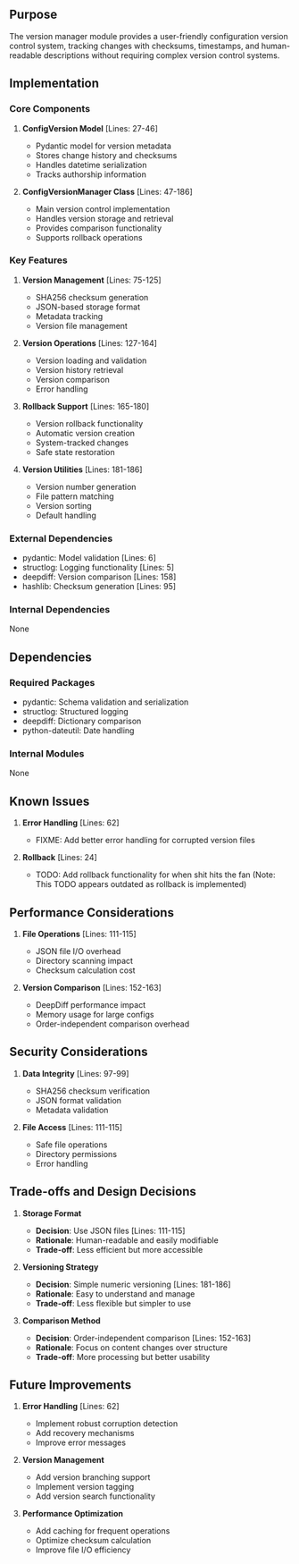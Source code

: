 ## Purpose

The version manager module provides a user-friendly configuration version control system, tracking changes with checksums, timestamps, and human-readable descriptions without requiring complex version control systems.

## Implementation

### Core Components

1. **ConfigVersion Model** [Lines: 27-46]

   - Pydantic model for version metadata
   - Stores change history and checksums
   - Handles datetime serialization
   - Tracks authorship information

2. **ConfigVersionManager Class** [Lines: 47-186]
   - Main version control implementation
   - Handles version storage and retrieval
   - Provides comparison functionality
   - Supports rollback operations

### Key Features

1. **Version Management** [Lines: 75-125]

   - SHA256 checksum generation
   - JSON-based storage format
   - Metadata tracking
   - Version file management

2. **Version Operations** [Lines: 127-164]

   - Version loading and validation
   - Version history retrieval
   - Version comparison
   - Error handling

3. **Rollback Support** [Lines: 165-180]

   - Version rollback functionality
   - Automatic version creation
   - System-tracked changes
   - Safe state restoration

4. **Version Utilities** [Lines: 181-186]
   - Version number generation
   - File pattern matching
   - Version sorting
   - Default handling

### External Dependencies

- pydantic: Model validation [Lines: 6]
- structlog: Logging functionality [Lines: 5]
- deepdiff: Version comparison [Lines: 158]
- hashlib: Checksum generation [Lines: 95]

### Internal Dependencies

None

## Dependencies

### Required Packages

- pydantic: Schema validation and serialization
- structlog: Structured logging
- deepdiff: Dictionary comparison
- python-dateutil: Date handling

### Internal Modules

None

## Known Issues

1. **Error Handling** [Lines: 62]

   - FIXME: Add better error handling for corrupted version files

2. **Rollback** [Lines: 24]
   - TODO: Add rollback functionality for when shit hits the fan
     (Note: This TODO appears outdated as rollback is implemented)

## Performance Considerations

1. **File Operations** [Lines: 111-115]

   - JSON file I/O overhead
   - Directory scanning impact
   - Checksum calculation cost

2. **Version Comparison** [Lines: 152-163]
   - DeepDiff performance impact
   - Memory usage for large configs
   - Order-independent comparison overhead

## Security Considerations

1. **Data Integrity** [Lines: 97-99]

   - SHA256 checksum verification
   - JSON format validation
   - Metadata validation

2. **File Access** [Lines: 111-115]
   - Safe file operations
   - Directory permissions
   - Error handling

## Trade-offs and Design Decisions

1. **Storage Format**

   - **Decision**: Use JSON files [Lines: 111-115]
   - **Rationale**: Human-readable and easily modifiable
   - **Trade-off**: Less efficient but more accessible

2. **Versioning Strategy**

   - **Decision**: Simple numeric versioning [Lines: 181-186]
   - **Rationale**: Easy to understand and manage
   - **Trade-off**: Less flexible but simpler to use

3. **Comparison Method**
   - **Decision**: Order-independent comparison [Lines: 152-163]
   - **Rationale**: Focus on content changes over structure
   - **Trade-off**: More processing but better usability

## Future Improvements

1. **Error Handling** [Lines: 62]

   - Implement robust corruption detection
   - Add recovery mechanisms
   - Improve error messages

2. **Version Management**

   - Add version branching support
   - Implement version tagging
   - Add version search functionality

3. **Performance Optimization**
   - Add caching for frequent operations
   - Optimize checksum calculation
   - Improve file I/O efficiency

